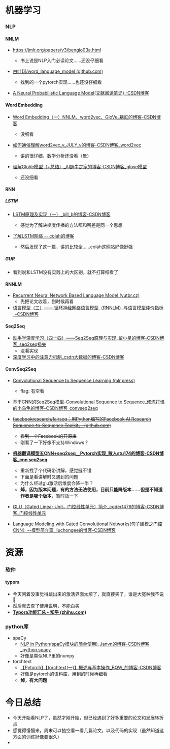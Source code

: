 # 机器学习

### NLP

#### NNLM

- https://jmlr.org/papers/v3/bengio03a.html
  - 书上说是NLP入门必读论文……还没仔细看

- [白叶琪/word_language_model (github.com)](https://github.com/BAI-Yeqi/word_language_model) 
  - 找到的一个pytorch实现……也还没仔细看
- [A Neural Probabilistic Language Model(文献阅读笔记) -CSDN博客](https://blog.csdn.net/NINJA_xu/article/details/117660476?ops_request_misc=%7B%22request%5Fid%22%3A%22165283963216782425116820%22%2C%22scm%22%3A%2220140713.130102334..%22%7D&request_id=165283963216782425116820&biz_id=0&utm_medium=distribute.pc_search_result.none-task-blog-2~all~sobaiduend~default-1-117660476-null-null.142^v10^pc_search_result_control_group,157^v4^control&utm_term=A+Neural+Probabilistic+Language+Model&spm=1018.2226.3001.4187) 

#### Word Embedding

- [Word Embedding（一）NNLM、word2vec、GloVe_耩豇的博客-CSDN博客](https://blog.csdn.net/qq_33858719/article/details/93356042?ops_request_misc=%7B%22request%5Fid%22%3A%22165284980916781685319052%22%2C%22scm%22%3A%2220140713.130102334.pc%5Fall.%22%7D&request_id=165284980916781685319052&biz_id=0&utm_medium=distribute.pc_search_result.none-task-blog-2~all~first_rank_ecpm_v1~rank_v31_ecpm-1-93356042-null-null.142^v10^pc_search_result_control_group,157^v4^control&utm_term=nnlm和embedding&spm=1018.2226.3001.4187)
  - 没细看

- [如何通俗理解word2vec_v_JULY_v的博客-CSDN博客_word2vec](https://blog.csdn.net/v_JULY_v/article/details/102708459?ops_request_misc=%7B%22request%5Fid%22%3A%22165284927116781818723065%22%2C%22scm%22%3A%2220140713.130102334..%22%7D&request_id=165284927116781818723065&biz_id=0&utm_medium=distribute.pc_search_result.none-task-blog-2~all~top_positive~default-2-102708459-null-null.142^v10^pc_search_result_control_group,157^v4^control&utm_term=Word2Vec&spm=1018.2226.3001.4187) 
  - 讲的很详细，数学分析还没看（晕）
- [理解GloVe模型（+总结）_AI蜗牛之家的博客-CSDN博客_glove模型](https://blog.csdn.net/u014665013/article/details/79642083?ops_request_misc=%7B%22request%5Fid%22%3A%22165284928216781432998188%22%2C%22scm%22%3A%2220140713.130102334..%22%7D&request_id=165284928216781432998188&biz_id=0&utm_medium=distribute.pc_search_result.none-task-blog-2~all~top_positive~default-1-79642083-null-null.142^v10^pc_search_result_control_group,157^v4^control&utm_term=GloVe&spm=1018.2226.3001.4187) 
  - 还没细看


#### RNN

##### LSTM

- [LSTM原理及实现（一）_bill_b的博客-CSDN博客](https://blog.csdn.net/weixin_44162104/article/details/88660003?ops_request_misc=%7B%22request%5Fid%22%3A%22165283086116781432951546%22%2C%22scm%22%3A%2220140713.130102334..%22%7D&request_id=165283086116781432951546&biz_id=0&utm_medium=distribute.pc_search_result.none-task-blog-2~all~top_positive~default-1-88660003-null-null.142^v10^pc_search_result_control_group,157^v4^control&utm_term=LSTM&spm=1018.2226.3001.4187)
  - 感觉为了解决梯度传播的方法都和残差是同一个思想

- [了解LSTM网络 -- colah的博客](http://colah.github.io/posts/2015-08-Understanding-LSTMs/)
  - 然后发现了这一篇，讲的比较全……colah这网站好像挺强

##### GUR

- 看到说和LSTM没有实践上的大区别，就不打算细看了

#### RNNLM

- [Recurrent Neural Network Based Language Model (vutbr.cz)](http://www.fit.vutbr.cz/research/groups/speech/publi/2010/mikolov_interspeech2010_IS100722.pdf)
  - 先把论文收着，到时候再看
- [语言模型（三）—— 循环神经网络语言模型（RNNLM）与语言模型评价指标_-CSDN博客](https://blog.csdn.net/rongsenmeng2835/article/details/108656674?ops_request_misc=%7B%22request%5Fid%22%3A%22165284486716781435438842%22%2C%22scm%22%3A%2220140713.130102334..%22%7D&request_id=165284486716781435438842&biz_id=0&utm_medium=distribute.pc_search_result.none-task-blog-2~all~sobaiduend~default-2-108656674-null-null.142^v10^pc_search_result_control_group,157^v4^control&utm_term=rnnlm&spm=1018.2226.3001.4187) 

#### Seq2Seq

- [动手学深度学习（四十四）——Seq2Seq原理与实现_留小星的博客-CSDN博客_seq2seq损失](https://blog.csdn.net/jerry_liufeng/article/details/121342928?ops_request_misc=%7B%22request%5Fid%22%3A%22165285107916782388097573%22%2C%22scm%22%3A%2220140713.130102334..%22%7D&request_id=165285107916782388097573&biz_id=0&utm_medium=distribute.pc_search_result.none-task-blog-2~all~top_positive~default-1-121342928-null-null.142^v10^pc_search_result_control_group,157^v4^control&utm_term=seq2seq&spm=1018.2226.3001.4187) 
  - 没看实现
- [深度学习中的注意力机制_csdn大数据的博客-CSDN博客](https://blog.csdn.net/TG229dvt5I93mxaQ5A6U/article/details/78422216?ops_request_misc=%7B%22request%5Fid%22%3A%22165283395416781818771530%22%2C%22scm%22%3A%2220140713.130102334..%22%7D&request_id=165283395416781818771530&biz_id=0&utm_medium=distribute.pc_search_result.none-task-blog-2~all~top_positive~default-2-78422216-null-null.142^v10^pc_search_result_control_group,157^v4^control&utm_term=注意力机制&spm=1018.2226.3001.4187) 

#### ConvSeq2Seq

- [Convolutional Sequence to Sequence Learning (mlr.press)](http://proceedings.mlr.press/v70/gehring17a.html)
  - flag: 有空看
- [基于CNN的Seq2Seq模型-Convolutional Sequence to Sequence_修炼打怪的小乌龟的博客-CSDN博客_convseq2seq](https://blog.csdn.net/u010417185/article/details/83089986?ops_request_misc=%7B%22request%5Fid%22%3A%22165285742416782350975852%22%2C%22scm%22%3A%2220140713.130102334.pc%5Fall.%22%7D&request_id=165285742416782350975852&biz_id=0&utm_medium=distribute.pc_search_result.none-task-blog-2~all~first_rank_ecpm_v1~rank_v31_ecpm-6-83089986-null-null.142^v10^pc_search_result_control_group,157^v4^control&utm_term=ConvSeq2Seq&spm=1018.2226.3001.4187)
- ~~[facebookresearch/fairseq：用Python编写的Facebook AI Research Sequence-to-Sequence Toolkit。 (github.com)](https://github.com/facebookresearch/fairseq)~~
  - ~~看到一个Facebook的开源库~~
  - 刚看了一下好像不支持Windows？
- **[机器翻译模型五CNN+seq2seq__Pytorch实现_散人stu174的博客-CSDN博客_cnn seq2seq](https://blog.csdn.net/weixin_38544305/article/details/115788602?ops_request_misc=%7B%22request%5Fid%22%3A%22165286506116782246495847%22%2C%22scm%22%3A%2220140713.130102334.pc%5Fall.%22%7D&request_id=165286506116782246495847&biz_id=0&utm_medium=distribute.pc_search_result.none-task-blog-2~all~first_rank_ecpm_v1~rank_v31_ecpm-1-115788602-null-null.142^v10^pc_search_result_control_group,157^v4^control&utm_term=conv_seq2seq+pytorch实现&spm=1018.2226.3001.4187)**
  - 重新找了个代码带讲解，感觉挺不错
  - 下面是看讲解时又遇到的问题
  - 为什么经过glu激活后维度会降一半？
  - **焯，因为版本问题，有的方法无法使用，目前只能降版本……但是不知道作者是哪个版本**，暂时放一下


- [GLU（Gated Linear Unit，门控线性单元）简介_coder1479的博客-CSDN博客_门控线性单元](https://blog.csdn.net/m0_48742971/article/details/123431686?ops_request_misc=%7B%22request%5Fid%22%3A%22165286664716781818744507%22%2C%22scm%22%3A%2220140713.130102334..%22%7D&request_id=165286664716781818744507&biz_id=0&utm_medium=distribute.pc_search_result.none-task-blog-2~all~top_click~default-1-123431686-null-null.142^v10^pc_search_result_control_group,157^v4^control&utm_term=GLU&spm=1018.2226.3001.4187) 
- [Language Modeling with Gated Convolutional Networks(句子建模之门控CNN）--模型简介篇_liuchongee的博客-CSDN博客](https://blog.csdn.net/liuchonge/article/details/70238350) 


# 资源

### 软件

#### typora

- 今天闲着没事觉得跳出来的激活界面太烦了，就直接买了，谁是大冤种我不说🥺
- 然后就去查了使用说明，不能白买
- **[Typora功能汇总 - 知乎 (zhihu.com)](https://zhuanlan.zhihu.com/p/483671352)** 

### python库

- spaCy 
  - [NLP in Python(spaCy模块的简单使用)_Janvn的博客-CSDN博客_python spacy](https://blog.csdn.net/u013709332/article/details/99700332?ops_request_misc=%7B%22request%5Fid%22%3A%22165286883516781685314217%22%2C%22scm%22%3A%2220140713.130102334..%22%7D&request_id=165286883516781685314217&biz_id=0&utm_medium=distribute.pc_search_result.none-task-blog-2~all~top_positive~default-1-99700332-null-null.142^v10^pc_search_result_control_group,157^v4^control&utm_term=spaCy&spm=1018.2226.3001.4187) 
  - 好像是类似NLP里的numpy
- torchtext
  - [【Pytorch】【torchtext(一)】概述与基本操作_BQW_的博客-CSDN博客](https://blog.csdn.net/bqw18744018044/article/details/109149646?ops_request_misc=&request_id=&biz_id=102&utm_term=torchtext&utm_medium=distribute.pc_search_result.none-task-blog-2~all~sobaiduweb~default-3-109149646.nonecase&spm=1018.2226.3001.4187) 
  - 好像是pytorch的语料库，用到的时候再细看
  - **焯，有大问题**

# 今日总结

- 今天开始看NLP了，虽然才刚开始，但已经遇到了好多重要的论文和发展转折点
- 感觉得慢慢来，周末可以抽空看一看几篇论文，以及代码的实现（虽然知道这方面的训练好像要很久）
- 

